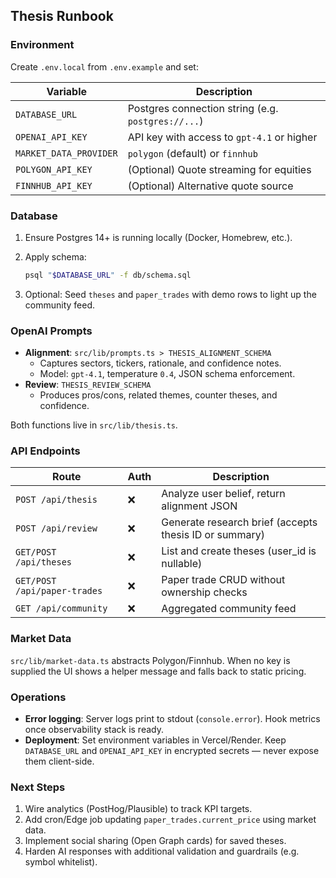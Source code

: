 ## Thesis Runbook

### Environment

Create `.env.local` from `.env.example` and set:

| Variable                      | Description                                              |
| ----------------------------- | -------------------------------------------------------- |
| `DATABASE_URL`                | Postgres connection string (e.g. `postgres://...`)       |
| `OPENAI_API_KEY`              | API key with access to `gpt-4.1` or higher               |
| `MARKET_DATA_PROVIDER`        | `polygon` (default) or `finnhub`                         |
| `POLYGON_API_KEY`             | (Optional) Quote streaming for equities                  |
| `FINNHUB_API_KEY`             | (Optional) Alternative quote source                      |

### Database

1. Ensure Postgres 14+ is running locally (Docker, Homebrew, etc.).

2. Apply schema:

   ```bash
   psql "$DATABASE_URL" -f db/schema.sql
   ```

3. Optional: Seed `theses` and `paper_trades` with demo rows to light up the community feed.

### OpenAI Prompts

- **Alignment**: `src/lib/prompts.ts > THESIS_ALIGNMENT_SCHEMA`
  - Captures sectors, tickers, rationale, and confidence notes.
  - Model: `gpt-4.1`, temperature `0.4`, JSON schema enforcement.
- **Review**: `THESIS_REVIEW_SCHEMA`
  - Produces pros/cons, related themes, counter theses, and confidence.

Both functions live in `src/lib/thesis.ts`.

### API Endpoints

| Route                  | Auth | Description                                  |
| ---------------------- | ---- | -------------------------------------------- |
| `POST /api/thesis`     | ❌   | Analyze user belief, return alignment JSON   |
| `POST /api/review`     | ❌   | Generate research brief (accepts thesis ID or summary) |
| `GET/POST /api/theses` | ❌   | List and create theses (user_id is nullable) |
| `GET/POST /api/paper-trades` | ❌ | Paper trade CRUD without ownership checks |
| `GET /api/community`   | ❌   | Aggregated community feed                      |

### Market Data

`src/lib/market-data.ts` abstracts Polygon/Finnhub. When no key is supplied the UI shows a helper message and falls back to static pricing.

### Operations

- **Error logging**: Server logs print to stdout (`console.error`). Hook metrics once observability stack is ready.
- **Deployment**: Set environment variables in Vercel/Render. Keep `DATABASE_URL` and `OPENAI_API_KEY` in encrypted secrets — never expose them client-side.

### Next Steps

1. Wire analytics (PostHog/Plausible) to track KPI targets.
2. Add cron/Edge job updating `paper_trades.current_price` using market data.
3. Implement social sharing (Open Graph cards) for saved theses.
4. Harden AI responses with additional validation and guardrails (e.g. symbol whitelist).
